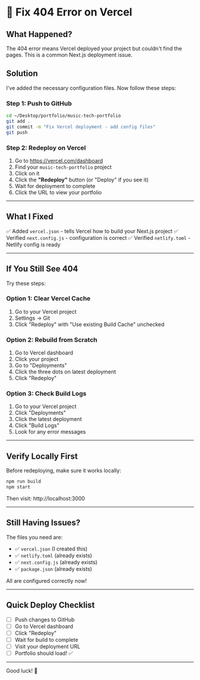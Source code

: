 # 🔧 Fix 404 Error on Vercel

## What Happened?

The 404 error means Vercel deployed your project but couldn't find the pages. This is a common Next.js deployment issue.

## Solution

I've added the necessary configuration files. Now follow these steps:

### Step 1: Push to GitHub

```bash
cd ~/Desktop/portfolio/music-tech-portfolio
git add .
git commit -m "Fix Vercel deployment - add config files"
git push
```

### Step 2: Redeploy on Vercel

1. Go to https://vercel.com/dashboard
2. Find your `music-tech-portfolio` project
3. Click on it
4. Click the **"Redeploy"** button (or "Deploy" if you see it)
5. Wait for deployment to complete
6. Click the URL to view your portfolio

---

## What I Fixed

✅ Added `vercel.json` - tells Vercel how to build your Next.js project
✅ Verified `next.config.js` - configuration is correct
✅ Verified `netlify.toml` - Netlify config is ready

---

## If You Still See 404

Try these steps:

### Option 1: Clear Vercel Cache
1. Go to your Vercel project
2. Settings → Git
3. Click "Redeploy" with "Use existing Build Cache" unchecked

### Option 2: Rebuild from Scratch
1. Go to Vercel dashboard
2. Click your project
3. Go to "Deployments"
4. Click the three dots on latest deployment
5. Click "Redeploy"

### Option 3: Check Build Logs
1. Go to your Vercel project
2. Click "Deployments"
3. Click the latest deployment
4. Click "Build Logs"
5. Look for any error messages

---

## Verify Locally First

Before redeploying, make sure it works locally:

```bash
npm run build
npm start
```

Then visit: http://localhost:3000

---

## Still Having Issues?

The files you need are:
- ✅ `vercel.json` (I created this)
- ✅ `netlify.toml` (already exists)
- ✅ `next.config.js` (already exists)
- ✅ `package.json` (already exists)

All are configured correctly now!

---

## Quick Deploy Checklist

- [ ] Push changes to GitHub
- [ ] Go to Vercel dashboard
- [ ] Click "Redeploy"
- [ ] Wait for build to complete
- [ ] Visit your deployment URL
- [ ] Portfolio should load! ✅

---

Good luck! 🚀
